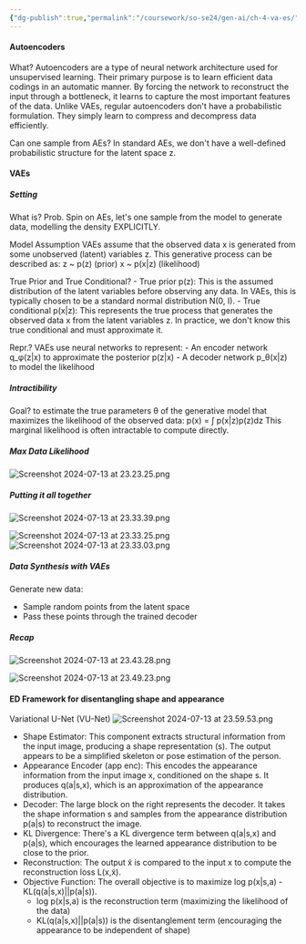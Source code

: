 ```yaml
---
{"dg-publish":true,"permalink":"/coursework/so-se24/gen-ai/ch-4-va-es/","noteIcon":""}
---
```


#### Autoencoders

What? 
	Autoencoders are a type of neural network architecture used for unsupervised learning. Their primary purpose is to learn efficient data codings in an automatic manner.
	By forcing the network to reconstruct the input through a bottleneck, it learns to capture the most important features of the data.
	Unlike VAEs, regular autoencoders don't have a probabilistic formulation. They simply learn to compress and decompress data efficiently.

Can one sample from AEs? 
	In standard AEs, we don't have a well-defined probabilistic structure for the latent space z.

#### VAEs

##### Setting

What is? 
Prob. Spin on AEs, let's one sample from the model to generate data, modelling the density EXPLICITLY. 

Model Assumption
	VAEs assume that the observed data x is generated from some unobserved (latent) variables z. This generative process can be described as:
	z ~ p(z) (prior) x ~ p(x|z) (likelihood)


True Prior and True Conditional? 
	- True prior p(z): This is the assumed distribution of the latent variables before observing any data. In VAEs, this is typically chosen to be a standard normal distribution N(0, I).
	- True conditional p(x|z): This represents the true process that generates the observed data x from the latent variables z. In practice, we don't know this true conditional and must approximate it.


Repr.?
	VAEs use neural networks to represent:
	- An encoder network q_φ(z|x) to approximate the posterior p(z|x)
	- A decoder network p_θ(x|z) to model the likelihood

##### Intractibility

Goal? 
	to estimate the true parameters θ of the generative model that maximizes the likelihood of the observed data:
	p(x) = ∫ p(x|z)p(z)dz
	This marginal likelihood is often intractable to compute directly.




##### Max Data Likelihood
![Screenshot 2024-07-13 at 23.23.25.png](/img/user/Attachments/Screenshot%202024-07-13%20at%2023.23.25.png)



##### Putting it all together


![Screenshot 2024-07-13 at 23.33.39.png](/img/user/Attachments/Screenshot%202024-07-13%20at%2023.33.39.png)

![Screenshot 2024-07-13 at 23.33.25.png](/img/user/Attachments/Screenshot%202024-07-13%20at%2023.33.25.png)
![Screenshot 2024-07-13 at 23.33.03.png](/img/user/Attachments/Screenshot%202024-07-13%20at%2023.33.03.png)




##### Data Synthesis with VAEs

Generate new data:

- Sample random points from the latent space
- Pass these points through the trained decoder
##### Recap
![Screenshot 2024-07-13 at 23.43.28.png](/img/user/Attachments/Screenshot%202024-07-13%20at%2023.43.28.png)

![Screenshot 2024-07-13 at 23.49.23.png](/img/user/Attachments/Screenshot%202024-07-13%20at%2023.49.23.png)


#### ED Framework for disentangling shape and appearance


Variational U-Net (VU-Net)
![Screenshot 2024-07-13 at 23.59.53.png](/img/user/Attachments/Screenshot%202024-07-13%20at%2023.59.53.png)

- Shape Estimator: This component extracts structural information from the input image, producing a shape representation (s). The output appears to be a simplified skeleton or pose estimation of the person.
- Appearance Encoder (app enc): This encodes the appearance information from the input image x, conditioned on the shape s. It produces q(a|s,x), which is an approximation of the appearance distribution.
- Decoder: The large block on the right represents the decoder. It takes the shape information s and samples from the appearance distribution p(a|s) to reconstruct the image.
- KL Divergence: There's a KL divergence term between q(a|s,x) and p(a|s), which encourages the learned appearance distribution to be close to the prior.
- Reconstruction: The output x̃ is compared to the input x to compute the reconstruction loss L(x,x̃).
- Objective Function: The overall objective is to maximize log p(x|s,a) - KL(q(a|s,x)||p(a|s)).
    - log p(x|s,a) is the reconstruction term (maximizing the likelihood of the data)
    - KL(q(a|s,x)||p(a|s)) is the disentanglement term (encouraging the appearance to be independent of shape)

